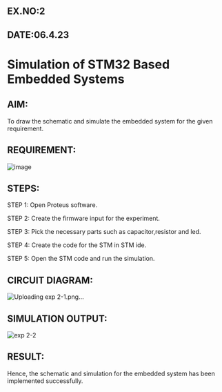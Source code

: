 ## EX.NO:2
## DATE:06.4.23

# Simulation of STM32 Based Embedded Systems

## AIM:
To draw the schematic and simulate the embedded system for the given requirement.

## REQUIREMENT:
![image](https://user-images.githubusercontent.com/6159567/228723969-3892a2a3-3743-4300-9636-ba0dba4ed150.png)

## STEPS:

STEP 1: Open Proteus software.

STEP 2: Create the firmware input for the experiment.

STEP 3: Pick the necessary parts such as capacitor,resistor and led.

STEP 4: Create the code for the STM in STM ide.

STEP 5: Open the STM code and run the simulation.

## CIRCUIT DIAGRAM:

![Uploading exp 2-1.png…]()



## SIMULATION OUTPUT:

![exp 2-2](https://github.com/Lishaliramamoorthy/STM32-Simulation/assets/75237886/48830552-fd6e-44a5-a05c-283a50d74df6)


## RESULT:
Hence, the schematic and simulation for the embedded system has been implemented successfully.
